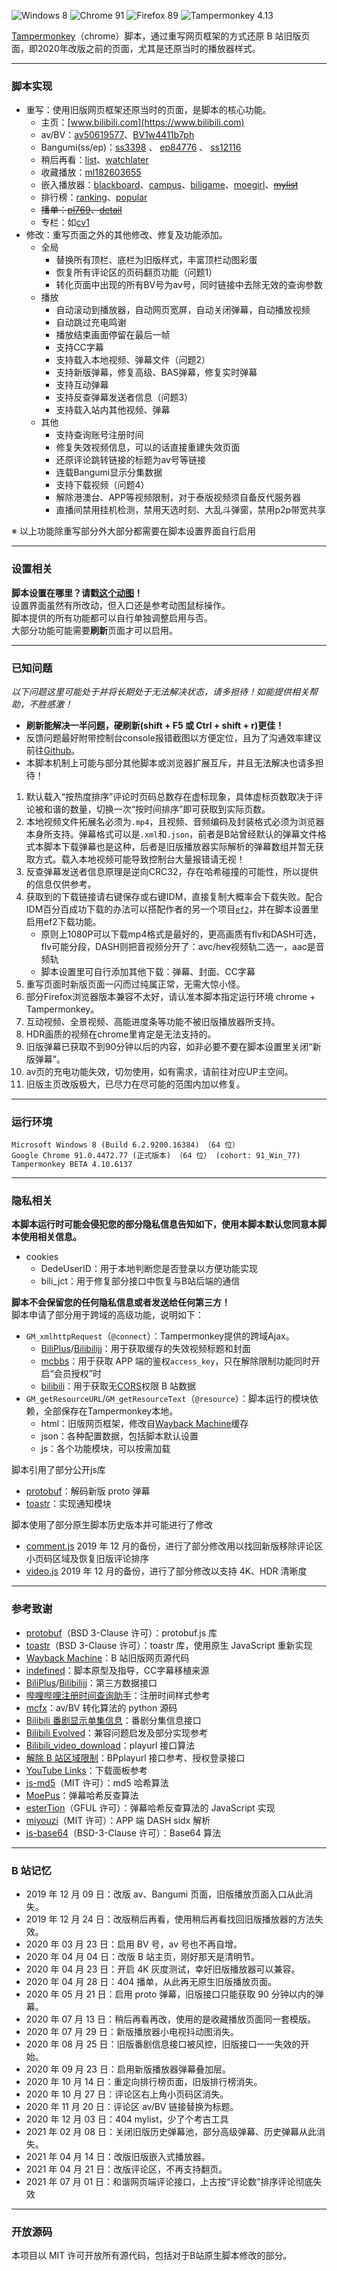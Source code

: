 ![Windows 8](https://img.shields.io/badge/Microsoft_Windows_8-pass-green.svg?longCache=true) ![Chrome 91](https://img.shields.io/badge/Google_Chrome_91-pass-green.svg?longCache=true) ![Firefox 89](https://img.shields.io/badge/Mozilla_Firefox_89-pass-green.svg?longCache=true) ![Tampermonkey 4.13](https://img.shields.io/badge/Tampermonkey_4.13-pass-green.svg?longCache=true)

[Tampermonkey](https://www.tampermonkey.net/)（chrome）脚本，通过重写网页框架的方式还原 B 站旧版页面，即2020年改版之前的页面，尤其是还原当时的播放器样式。

---
### 脚本实现

- 重写：使用旧版网页框架还原当时的页面，是脚本的核心功能。
   - 主页：[www.bilibili.com](https://www.bilibili.com)
   - av/BV：[av50619577](https://www.bilibili.com/video/av50619577 "Brambly Boundaries")、[BV1w4411b7ph](https://www.bilibili.com/video/BV1w4411b7ph "Brambly Boundaries")
   - Bangumi(ss/ep)：[ss3398](https://www.bilibili.com/bangumi/play/ss3398 "冰菓") 、 [ep84776](https://www.bilibili.com/bangumi/play/ep84776 "深具传统的古典文学部之重生") 、 [ss12116](https://www.bilibili.com/bangumi/play/ss12116/ "声之形")
   - 稍后再看：[list](https://www.bilibili.com/watchlater/#/list "播放列表")、[watchlater](https://www.bilibili.com/medialist/play/watchlater "播放全部")
   - 收藏播放：[ml182603655](https://www.bilibili.com/medialist/play/ml182603655 "bilibili moe 2018 日本动画场应援")
   - 嵌入播放器：[blackboard](https://www.bilibili.com/blackboard/topic/activity-2020bangumiQ1_web.html "bilibili 2020 一月新番导视")、[campus](https://campus.bilibili.com/index.html "哔哩哔哩校园招聘")、[biligame](https://www.biligame.com/detail/?id=101644 "魔法纪录  魔法少女小圆外传")、[moegirl](https://zh.moegirl.org/%E4%B8%9C%E6%96%B9M-1%E6%BC%AB%E6%89%8D "东方M-1漫才")、~~[mylist](https://www.bilibili.com/mylist8 "缘之空")~~
   - 排行榜：[ranking](https://www.bilibili.com/ranking)、[popular](https://www.bilibili.com/v/popular)
   - ~~播单：[pl769](https://www.bilibili.com/playlist/video/pl769 "bilibili moe 2018 日本动画场应援")、[detail](https://www.bilibili.com/playlist/detail/pl769 "bilibili moe 2018 日本动画场应援")~~
   - 专栏：如[cv1](https://www.bilibili.com/video/cv1)
- 修改：重写页面之外的其他修改、修复及功能添加。
   - 全局
      - 替换所有顶栏、底栏为旧版样式，丰富顶栏动图彩蛋
      - 恢复所有评论区的页码翻页功能（问题1）
      - 转化页面中出现的所有BV号为av号，同时链接中去除无效的查询参数
   - 播放
      - 自动滚动到播放器，自动网页宽屏，自动关闭弹幕，自动播放视频
      - 自动跳过充电鸣谢
      - 播放结束画面停留在最后一帧
      - 支持CC字幕
      - 支持载入本地视频、弹幕文件（问题2）
      - 支持新版弹幕，修复高级、BAS弹幕，修复实时弹幕
      - 支持互动弹幕
      - 支持反查弹幕发送者信息（问题3）
      - 支持载入站内其他视频、弹幕
   - 其他
      - 支持查询账号注册时间
      - 修复失效视频信息，可以的话直接重建失效页面
      - 还原评论跳转链接的标题为av号等链接
      - 连载Bangumi显示分集数据
      - 支持下载视频（问题4） 
      - 解除港澳台、APP等视频限制，对于泰版视频须自备反代服务器
      - 直播间禁用挂机检测，禁用天选时刻、大乱斗弹窗，禁用p2p带宽共享

※ 以上功能除重写部分外大部分都需要在脚本设置界面自行启用

---

### 设置相关

**脚本设置在哪里？请戳[这个动图](https://s1.ax1x.com/2020/04/07/GgUKUS.gif)！**  
设置界面虽然有所改动，但入口还是参考动图鼠标操作。  
脚本提供的所有功能都可以自行单独调整启用与否。  
大部分功能可能需要**刷新**页面才可以启用。

---

### 已知问题

_以下问题这里可能处于并将长期处于无法解决状态，请多担待！如能提供相关帮助，不胜感激！_  
- **刷新能解决一半问题，硬刷新(shift + F5 或 Ctrl + shift + r)更佳！**  
- 反馈问题最好附带控制台console报错截图以方便定位，且为了沟通效率建议前往[Github](https://github.com/Sun0613/Bilibili-Old@5.2.6/issues)。
- 本脚本机制上可能与部分其他脚本或浏览器扩展互斥，并且无法解决也请多担待！

1. 默认载入“按热度排序”评论时页码总数存在虚标现象，具体虚标页数取决于评论被和谐的数量，切换一次“按时间排序”即可获取到实际页数。
2. 本地视频文件拓展名必须为`.mp4`，且视频、音频编码及封装格式必须为浏览器本身所支持。弹幕格式可以是`.xml`和`.json`，前者是B站曾经默认的弹幕文件格式本脚本下载弹幕也是这种，后者是旧版播放器实际解析的弹幕数组并暂无获取方式。载入本地视频可能导致控制台大量报错请无视！
3. 反查弹幕发送者信息原理是逆向CRC32，存在哈希碰撞的可能性，所以提供的信息仅供参考。
4. 获取到的下载链接请右键保存或右键IDM，直接复制大概率会下载失败。配合IDM百分百成功下载的办法可以搭配作者的另一个项目[`ef2`](https://github.com/MotooriKashin/ef2)，并在脚本设置里启用ef2下载功能。
   - 原则上1080P可以下载mp4格式是最好的，更高画质有flv和DASH可选，flv可能分段，DASH则把音视频分开了：avc/hev视频轨二选一，aac是音频轨
   - 脚本设置里可自行添加其他下载：弹幕、封面、CC字幕
5. 重写页面时新版页面一闪而过纯属正常，无需大惊小怪。
6. 部分Firefox浏览器版本兼容不太好，请认准本脚本指定运行环境 chrome + Tampermonkey。
7. 互动视频、全景视频、高能进度条等功能不被旧版播放器所支持。
8. HDR画质的视频在chrome里肯定是无法支持的。
9. 旧版弹幕已获取不到90分钟以后的内容，如非必要不要在脚本设置里关闭“新版弹幕”。
10. av页的充电功能失效，切勿使用，如有需求，请前往对应UP主空间。
11. 旧版主页改版极大，已尽力在尽可能的范围内加以修复。


---

### 运行环境

```
Microsoft Windows 8 (Build 6.2.9200.16384) （64 位）
Google Chrome 91.0.4472.77 (正式版本) （64 位） (cohort: 91_Win_77)
Tampermonkey BETA 4.10.6137
```

---

### 隐私相关
**本脚本运行时可能会侵犯您的部分隐私信息告知如下，使用本脚本默认您同意本脚本使用相关信息。**  
- cookies
  - DedeUserID：用于本地判断您是否登录以方便功能实现
  - bili_jct：用于修复部分接口中恢复与B站后端的通信  

**脚本不会保留您的任何隐私信息或者发送给任何第三方！**  
脚本申请了部分用于跨域的高级功能，说明如下：
- `GM_xmlhttpRequest`（`@connect`）：Tampermonkey提供的跨域Ajax。
  - [BiliPlus](https://www.biliplus.com/)/[Bilibilijj](https://www.jijidown.com/)：用于获取缓存的失效视频标题和封面
  - [mcbbs](https://www.mcbbs.net)：用于获取 APP 端的鉴权`access_key`，只在解除限制功能同时开启“会员授权”时
  - [bilibili](https://www.bilibili.com)：用于获取无[CORS](https://developer.mozilla.org/zh-CN/docs/Web/HTTP/Access_control_CORS "Cross-origin resource sharing")权限 B 站数据
- `GM_getResourceURL`/`GM_getResourceText`（`@resource`）：脚本运行的模块依赖，全部保存在Tampermonkey本地。
    - html：旧版网页框架，修改自[Wayback Machine](https://archive.org/web/)缓存
    - json：各种配置数据，包括脚本默认设置
    - js：各个功能模块，可以按需加载
  
脚本引用了部分公开js库
- [protobuf](https://github.com/protobufjs/protobuf.js)：解码新版 proto 弹幕
- [toastr](https://github.com/CodeSeven/toastr/)：实现通知模块
  
脚本使用了部分原生脚本历史版本并可能进行了修改  
- [comment.js](https://github.com/Sun0613/Bilibili-Old@5.2.6/blob/master/JavaScript/comment.js) 2019 年 12 月的备份，进行了部分修改用以找回新版移除评论区小页码区域及恢复旧版评论排序
- [video.js](https://github.com/Sun0613/Bilibili-Old@5.2.6/blob/master/JavaScript/video.js) 2019 年 12 月的备份，进行了部分修改以支持 4K、HDR 清晰度

---

### 参考致谢

- [protobuf](https://github.com/protobufjs/protobuf.js)（BSD 3-Clause 许可）：protobuf.js 库
- [toastr](https://github.com/CodeSeven/toastr/)（BSD 3-Clause 许可）：toastr 库，使用原生 JavaScript 重新实现
- [Wayback Machine](https://archive.org/web/)：B 站旧版网页源代码
- [indefined](https://github.com/indefined/)：脚本原型及指导，CC字幕移植来源
- [BiliPlus](https://www.biliplus.com/)/[Bilibilijj](https://www.jijidown.com/)：第三方数据接口
- [哔哩哔哩注册时间查询助手](https://greasyfork.org/zh-CN/scripts/382542)：注册时间样式参考
- [mcfx](https://www.zhihu.com/question/381784377/answer/1099438784)：av/BV 转化算法的 python 源码
- [Bilibili 番剧显示单集信息](https://greasyfork.org/scripts/37970)：番剧分集信息接口
- [Bilibili Evolved](https://github.com/the1812/Bilibili-Evolved)：兼容问题启发及部分实现参考
- [Bilibili_video_download](https://github.com/Henryhaohao/Bilibili_video_download)：playurl 接口算法
- [解除 B 站区域限制](https://greasyfork.org/scripts/25718)：BPplayurl 接口参考、授权登录接口
- [YouTube Links](https://greasyfork.org/zh-CN/scripts/5566)：下载面板参考
- [js-md5](https://github.com/emn178/js-md5)（MIT 许可）：md5 哈希算法
- [MoePus](https://moepus.oicp.net/2016/11/27/crccrack/ "用crc彩虹表反向B站弹幕“匿名”？我不想浪费内存，但是要和彩虹表一样快！")：弹幕哈希反查算法
- [esterTion](https://github.com/esterTion/BiliBili_crc2mid)（GFUL 许可）：弹幕哈希反查算法的 JavaScript 实现
- [miyouzi](https://github.com/miyouzi/bilibili-helper/raw/0316840c56b3295377fc0f6b7095daa54bc6ac9d/packages/unblock-area-limit/src/api/biliplus.ts)（MIT 许可）：APP 端 DASH sidx 解析
- [js-base64](https://github.com/dankogai/js-base64)（BSD-3-Clause 许可）：Base64 算法

---

### B 站记忆

- 2019 年 12 月 09 日：改版 av、Bangumi 页面，旧版播放页面入口从此消失。
- 2019 年 12 月 24 日：改版稍后再看，使用稍后再看找回旧版播放器的方法失效。
- 2020 年 03 月 23 日：启用 BV 号，av 号也不再自增。
- 2020 年 04 月 04 日：改版 B 站主页，刚好那天是清明节。
- 2020 年 04 月 23 日：开启 4K 灰度测试，幸好旧版播放器可以兼容。
- 2020 年 04 月 28 日：404 播单，从此再无原生旧版播放页面。
- 2020 年 05 月 21 日：启用 proto 弹幕，旧版接口只能获取 90 分钟以内的弹幕。
- 2020 年 07 月 13 日：稍后再看再改，使用的是收藏播放页面同一套模版。
- 2020 年 07 月 29 日：新版播放器小电视抖动图消失。
- 2020 年 08 月 25 日：旧版番剧信息接口被风控，旧版接口一一失效的开始。
- 2020 年 09 月 23 日：启用新版播放器弹幕叠加层。
- 2020 年 10 月 14 日：重定向排行榜页面，旧版排行榜消失。
- 2020 年 10 月 27 日：评论区右上角小页码区消失。
- 2020 年 11 月 20 日：评论区 av/BV 链接替换为标题。
- 2020 年 12 月 03 日：404 mylist，少了个考古工具
- 2021 年 02 月 08 日：关闭旧版历史弹幕池，部分高级弹幕、历史弹幕从此消失。
- 2021 年 04 月 14 日：改版旧版嵌入式播放器。
- 2021 年 04 月 21 日：改版评论区，不再支持翻页。
- 2021 年 07 月 01 日：和谐网页端评论接口，上古按“评论数”排序评论彻底失效

---

### 开放源码
本项目以 MIT 许可开放所有源代码，包括对于B站原生脚本修改的部分。

